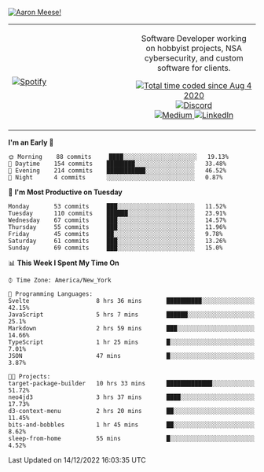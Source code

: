[![Aaron Meese!](https://user-images.githubusercontent.com/17814535/88975338-a2aabf00-d27f-11ea-963f-8a19608716b4.png)](https://github.com/ajmeese7/readme-ascii "README ASCII")

<!-- Modified from project here: https://github.com/novatorem/novatorem -->
<table width="100%">
  <tr>
  <td width="50%">

&nbsp; <br> [![Spotify](https://ajmeese7.vercel.app/api/spotify)](https://open.spotify.com/user/ajmeese)

  </td>
  <td width="50%">
    <p align="center">
    Software Developer working on hobbyist projects, NSA cybersecurity, and custom software for clients.
    </p>
    <p align="center">
      <a href="https://wakatime.com/@f726891d-3b02-46cd-9b60-e8c59f9e2b14">
        <img src="https://wakatime.com/badge/user/f726891d-3b02-46cd-9b60-e8c59f9e2b14.svg" alt="Total time coded since Aug 4 2020" title="WakaTime" />
      </a>
      <a href="http://link.aaronmeese.com/discord">
        <img src="https://img.shields.io/badge/discord-ajmeese7%234835-369?style=flat-square&logo=discord&logoColor=white&color=purple" alt="Discord" title="Discord">
      </a>
      <br />
      <a href="https://link.aaronmeese.com/medium">
        <img src="https://img.shields.io/badge/medium-ajmeese7-1DB954?style=flat-square&logo=medium&logoColor=white" alt="Medium" title="Medium">
      </a>
      <a href="https://link.aaronmeese.com/linkedin">
        <img src="https://img.shields.io/badge/linkedIn-aaronmeese-1DB954?style=flat-square&logo=linkedin&logoColor=white&color=blue" alt="LinkedIn" title="LinkedIn">
      </a>
    </p>
  </td>

</table>

[//]: <> (The `&nbsp;` is to have Aphelion take up more space)

<!--START_SECTION:waka-->
**I'm an Early 🐤** 

```text
🌞 Morning    88 commits     ████░░░░░░░░░░░░░░░░░░░░░   19.13% 
🌆 Daytime    154 commits    ████████░░░░░░░░░░░░░░░░░   33.48% 
🌃 Evening    214 commits    ███████████░░░░░░░░░░░░░░   46.52% 
🌙 Night      4 commits      ░░░░░░░░░░░░░░░░░░░░░░░░░   0.87%

```
📅 **I'm Most Productive on Tuesday** 

```text
Monday       53 commits     ███░░░░░░░░░░░░░░░░░░░░░░   11.52% 
Tuesday      110 commits    ██████░░░░░░░░░░░░░░░░░░░   23.91% 
Wednesday    67 commits     ███░░░░░░░░░░░░░░░░░░░░░░   14.57% 
Thursday     55 commits     ███░░░░░░░░░░░░░░░░░░░░░░   11.96% 
Friday       45 commits     ██░░░░░░░░░░░░░░░░░░░░░░░   9.78% 
Saturday     61 commits     ███░░░░░░░░░░░░░░░░░░░░░░   13.26% 
Sunday       69 commits     ███░░░░░░░░░░░░░░░░░░░░░░   15.0%

```


📊 **This Week I Spent My Time On** 

```text
⌚︎ Time Zone: America/New_York

💬 Programming Languages: 
Svelte                   8 hrs 36 mins       ██████████░░░░░░░░░░░░░░░   42.15% 
JavaScript               5 hrs 7 mins        ██████░░░░░░░░░░░░░░░░░░░   25.1% 
Markdown                 2 hrs 59 mins       ███░░░░░░░░░░░░░░░░░░░░░░   14.66% 
TypeScript               1 hr 25 mins        █░░░░░░░░░░░░░░░░░░░░░░░░   7.01% 
JSON                     47 mins             █░░░░░░░░░░░░░░░░░░░░░░░░   3.87%

🐱‍💻 Projects: 
target-package-builder   10 hrs 33 mins      █████████████░░░░░░░░░░░░   51.72% 
neo4jd3                  3 hrs 37 mins       ████░░░░░░░░░░░░░░░░░░░░░   17.73% 
d3-context-menu          2 hrs 20 mins       ██░░░░░░░░░░░░░░░░░░░░░░░   11.45% 
bits-and-bobbles         1 hr 45 mins        ██░░░░░░░░░░░░░░░░░░░░░░░   8.62% 
sleep-from-home          55 mins             █░░░░░░░░░░░░░░░░░░░░░░░░   4.52%

```


 Last Updated on 14/12/2022 16:03:35 UTC
<!--END_SECTION:waka-->
